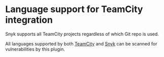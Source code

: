 # Language support for TeamCity integration

Snyk supports all TeamCity projects regardless of which Git repo is used.

All languages supported by both [TeamCity](https://www.jetbrains.com/teamcity/features/languages/) and [Snyk](../../../scan-using-snyk/supported-languages-frameworks-and-feature-availability-overview/) can be scanned for vulnerabilities by this plugin.

